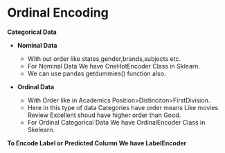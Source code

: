 # Ordinal Encoding
**Categorical Data**

- **Nominal Data**
  - With out order like states,gender,brands,subjects etc.
  - For Nominal Data We have OneHotEncoder Class in Sklearn.
  - We can use pandas getdummies() function also.

- **Ordinal Data**
  - With Order like in Academics Position>Distinciton>FirstDivision.
  - Here in this type of data Categories have order means Like movies Review Excellent shoud have higher order than Good.
  - For Ordinal Categorical Data We have OrdinalEncoder Class in Skelearn.
  
**To Encode Label or Predicted Column We have LabelEncoder**
  
